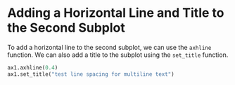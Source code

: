 # Adding a Horizontal Line and Title to the Second Subplot

To add a horizontal line to the second subplot, we can use the `axhline` function. We can also add a title to the subplot using the `set_title` function.

```python
ax1.axhline(0.4)
ax1.set_title("test line spacing for multiline text")
```
